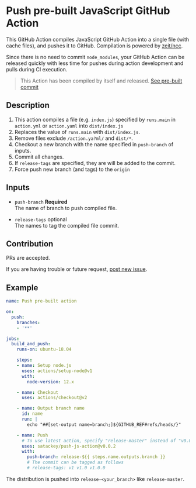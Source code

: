 # Push pre-built JavaScript GitHub Action

This GitHub Action compiles JavaScript GitHub Action into a single file (with cache files), and pushes it to GitHub.
Compilation is powered by [zeit/ncc](https://github.com/zeit/ncc).

Since there is no need to commit `node_modules`, your GitHub Action can be released quickly
with less time for pushes during action development and pulls during CI execution.

> This Action has been compiled by itself and released.
> [See pre-built commit](https://github.com/satackey/push-js-action/tree/release-master)

## Description
1. This action compiles a file (e.g. `index.js`) specified by `runs.main` in `action.yml` or `action.yaml` into `dist/index.js`
1. Replaces the value of `runs.main` with `dist/index.js`.
1. Remove files exclude `/action.ya?ml/` and `dist/*`.
1. Checkout a new branch with the name specified in `push-branch` of inputs.
1. Commit all changes.
1. If `release-tags` are specified, they are will be added to the commit.
1. Force push new branch (and tags) to the `origin`

## Inputs
- `push-branch` **Required**  
    The name of branch to push compiled file.

- `release-tags` optional  
    The names to tag the compiled file commit.

## Contribution
PRs are accepted.

If you are having trouble or future request, [post new issue](https://github.com/satackey/push-js-action/issues/new).

## Example

```yaml
name: Push pre-built action

on:
  push:
    branches:
    - '**'

jobs:
  build_and_push:
    runs-on: ubuntu-18.04

    steps:
    - name: Setup node.js
      uses: actions/setup-node@v1
      with:
        node-version: 12.x

    - name: Checkout
      uses: actions/checkout@v2

    - name: Output branch name
      id: name
      run: |
        echo "##[set-output name=branch;]${GITHUB_REF#refs/heads/}"

    - name: Push
      # To use latest action, specify "release-master" instead of "v0.0.2"
      uses: satackey/push-js-action@v0.0.2
      with:
        push-branch: release-${{ steps.name.outputs.branch }}
        # The commit can be tagged as follows
        # release-tags: v1 v1.0 v1.0.0
```

The distribution is pushed into `release-<your_branch>` like `release-master`.
